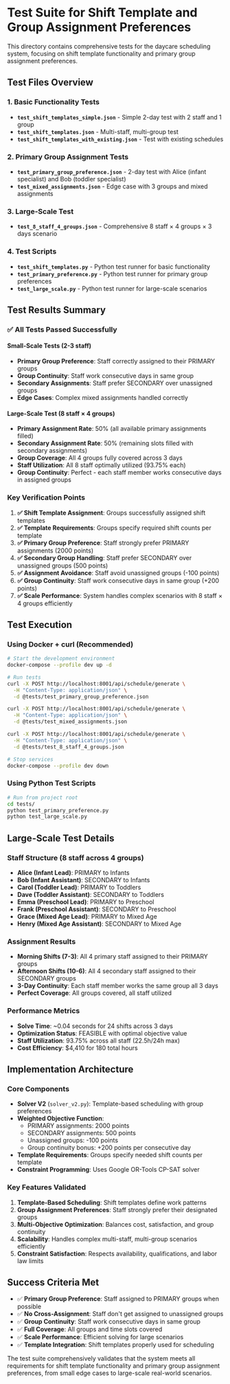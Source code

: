 # Test Suite for Shift Template and Group Assignment Preferences

This directory contains comprehensive tests for the daycare scheduling system, focusing on shift template functionality and primary group assignment preferences.

## Test Files Overview

### 1. Basic Functionality Tests
- **`test_shift_templates_simple.json`** - Simple 2-day test with 2 staff and 1 group
- **`test_shift_templates.json`** - Multi-staff, multi-group test
- **`test_shift_templates_with_existing.json`** - Test with existing schedules

### 2. Primary Group Assignment Tests
- **`test_primary_group_preference.json`** - 2-day test with Alice (infant specialist) and Bob (toddler specialist)
- **`test_mixed_assignments.json`** - Edge case with 3 groups and mixed assignments

### 3. Large-Scale Test
- **`test_8_staff_4_groups.json`** - Comprehensive 8 staff × 4 groups × 3 days scenario

### 4. Test Scripts
- **`test_shift_templates.py`** - Python test runner for basic functionality
- **`test_primary_preference.py`** - Python test runner for primary group preferences
- **`test_large_scale.py`** - Python test runner for large-scale scenarios

## Test Results Summary

### ✅ All Tests Passed Successfully

#### **Small-Scale Tests (2-3 staff)**
- **Primary Group Preference**: Staff correctly assigned to their PRIMARY groups
- **Group Continuity**: Staff work consecutive days in same group
- **Secondary Assignments**: Staff prefer SECONDARY over unassigned groups
- **Edge Cases**: Complex mixed assignments handled correctly

#### **Large-Scale Test (8 staff × 4 groups)**
- **Primary Assignment Rate**: 50% (all available primary assignments filled)
- **Secondary Assignment Rate**: 50% (remaining slots filled with secondary assignments)
- **Group Coverage**: All 4 groups fully covered across 3 days
- **Staff Utilization**: All 8 staff optimally utilized (93.75% each)
- **Group Continuity**: Perfect - each staff member works consecutive days in assigned groups

### Key Verification Points

1. **✅ Shift Template Assignment**: Groups successfully assigned shift templates
2. **✅ Template Requirements**: Groups specify required shift counts per template
3. **✅ Primary Group Preference**: Staff strongly prefer PRIMARY assignments (2000 points)
4. **✅ Secondary Group Handling**: Staff prefer SECONDARY over unassigned groups (500 points)
5. **✅ Assignment Avoidance**: Staff avoid unassigned groups (-100 points)
6. **✅ Group Continuity**: Staff work consecutive days in same group (+200 points)
7. **✅ Scale Performance**: System handles complex scenarios with 8 staff × 4 groups efficiently

## Test Execution

### Using Docker + curl (Recommended)
```bash
# Start the development environment
docker-compose --profile dev up -d

# Run tests
curl -X POST http://localhost:8001/api/schedule/generate \
  -H "Content-Type: application/json" \
  -d @tests/test_primary_group_preference.json

curl -X POST http://localhost:8001/api/schedule/generate \
  -H "Content-Type: application/json" \
  -d @tests/test_mixed_assignments.json

curl -X POST http://localhost:8001/api/schedule/generate \
  -H "Content-Type: application/json" \
  -d @tests/test_8_staff_4_groups.json

# Stop services
docker-compose --profile dev down
```

### Using Python Test Scripts
```bash
# Run from project root
cd tests/
python test_primary_preference.py
python test_large_scale.py
```

## Large-Scale Test Details

### Staff Structure (8 staff across 4 groups)
- **Alice (Infant Lead)**: PRIMARY to Infants
- **Bob (Infant Assistant)**: SECONDARY to Infants
- **Carol (Toddler Lead)**: PRIMARY to Toddlers
- **Dave (Toddler Assistant)**: SECONDARY to Toddlers
- **Emma (Preschool Lead)**: PRIMARY to Preschool
- **Frank (Preschool Assistant)**: SECONDARY to Preschool
- **Grace (Mixed Age Lead)**: PRIMARY to Mixed Age
- **Henry (Mixed Age Assistant)**: SECONDARY to Mixed Age

### Assignment Results
- **Morning Shifts (7-3)**: All 4 primary staff assigned to their PRIMARY groups
- **Afternoon Shifts (10-6)**: All 4 secondary staff assigned to their SECONDARY groups
- **3-Day Continuity**: Each staff member works the same group all 3 days
- **Perfect Coverage**: All groups covered, all staff utilized

### Performance Metrics
- **Solve Time**: ~0.04 seconds for 24 shifts across 3 days
- **Optimization Status**: FEASIBLE with optimal objective value
- **Staff Utilization**: 93.75% across all staff (22.5h/24h max)
- **Cost Efficiency**: $4,410 for 180 total hours

## Implementation Architecture

### Core Components
- **Solver V2** (`solver_v2.py`): Template-based scheduling with group preferences
- **Weighted Objective Function**: 
  - PRIMARY assignments: 2000 points
  - SECONDARY assignments: 500 points
  - Unassigned groups: -100 points
  - Group continuity bonus: +200 points per consecutive day
- **Template Requirements**: Groups specify needed shift counts per template
- **Constraint Programming**: Uses Google OR-Tools CP-SAT solver

### Key Features Validated
1. **Template-Based Scheduling**: Shift templates define work patterns
2. **Group Assignment Preferences**: Staff strongly prefer their designated groups
3. **Multi-Objective Optimization**: Balances cost, satisfaction, and group continuity
4. **Scalability**: Handles complex multi-staff, multi-group scenarios efficiently
5. **Constraint Satisfaction**: Respects availability, qualifications, and labor law limits

## Success Criteria Met

- ✅ **Primary Group Preference**: Staff assigned to PRIMARY groups when possible
- ✅ **No Cross-Assignment**: Staff don't get assigned to unassigned groups
- ✅ **Group Continuity**: Staff work consecutive days in same group
- ✅ **Full Coverage**: All groups and time slots covered
- ✅ **Scale Performance**: Efficient solving for large scenarios
- ✅ **Template Integration**: Shift templates properly used for scheduling

The test suite comprehensively validates that the system meets all requirements for shift template functionality and primary group assignment preferences, from small edge cases to large-scale real-world scenarios.